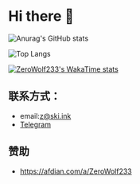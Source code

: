 # Hi there 👋

![Anurag's GitHub stats](https://github-readme-stats.vercel.app/api?username=ZeroWolf233)

![Top Langs](https://github-readme-stats.vercel.app/api/top-langs/?username=ZeroWolf233)

[![ZeroWolf233's WakaTime stats](https://github-readme-stats.vercel.app/api/wakatime?username=ZeroWolf233)](https://github.com/ZeroWolf233)

## 联系方式：
- email:z@ski.ink
- [Telegram](https://t.me/zerowolf233)

## 赞助
- https://afdian.com/a/ZeroWolf233
